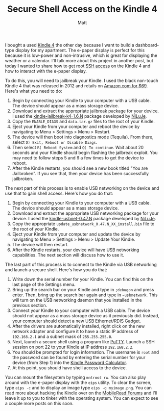 ﻿---
title: 'Secure Shell Access on the Kindle 4'
author: Matt
layout: post
permalink: /2013/04/secure-shell-access-on-the-kindle-4/
categories:
  - Projects
tags:
  - webscript
  - heroku
  - lua
  - kindle
  - hack
  - cloud
  - code
  - jailbreak
  - hardware
---

I bought a used [Kindle 4][1] the other day because I want to build a dashboard-type display for my apartment. The e-paper display is perfect for this because it is low-power and non-intrusive, which is great for displaying the weather or a calendar. I'll talk more about this project in another post, but today I wanted to share how to get root [SSH access][2] on the Kindle 4 and how to interact with the e-paper display.

 [1]: http://en.wikipedia.org/wiki/Amazon_Kindle
 [2]: http://en.wikipedia.org/wiki/Secure_Shell

To do this, you will need to jailbreak your Kindle. I used the black non-touch Kindle 4 that was released in 2012 and retails on [Amazon.com for $69][3]. Here's what you need to do:

 [3]: http://www.amazon.com/dp/B007HCCNJU

1. Begin by connecting your Kindle to your computer with a USB cable. The device should appear as a mass storage device.
2. Download and extract the appropriate jailbreak package for your device. I used the [kindle-jailbreak-k4-1.6.N][4] package developed by [NiLuJe][5].
3. Copy the `ENABLE_DIAGS` and `data.tar.gz` files to the root of your Kindle.
4. Eject your Kindle from your computer and reboot the device by navigating to Menu > Settings > Menu > Restart.
5. The device will then boot into diagnostics mode (Tequila). From there, select `D) Exit, Reboot or Disable Diags`.
6. Then select `R) Reboot System` and `Q) To continue`. Wait about 20 seconds and your Kindle should begin flashing the jailbreak exploit. You may need to follow steps 5 and 6 a few times to get the device to reboot.
7. After the Kindle restarts, you should see a new book titled "You are Jailbroken". If you see that, then your device has been successfully jailbroken.

 [4]: http://www.mobileread.com/forums/showthread.php?t=191158
 [5]: http://www.mobileread.com/forums/member.php?u=69624

The next part of this process is to enable USB networking on the device and use that to gain shell access. Here's how you do that:

1. Begin by connecting your Kindle to your computer with a USB cable. The device should appear as a mass storage device.
2. Download and extract the appropriate USB networking package for your device. I used the [kindle-usbnet-0.47.N][6] package developed by [NiLuJe][7].
3. Copy the appropriate `update_usbnetwork_0.47.N_XX_install.bin` file to the root of your Kindle.
4. Eject your Kindle from your computer and update the device by navigating to Menu > Settings > Menu > Update Your Kindle.
5. The device will then restart.
6. After the Kindle restarts, your device will have USB networking capabilities. The next section will discuss how to use it.

 [6]: http://www.mobileread.com/forums/showthread.php?t=88004
 [7]: http://www.mobileread.com/forums/member.php?u=69624

The last part of this process is to connect to the Kindle via USB networking and launch a secure shell. Here's how you do that:

1. Write down the serial number for your Kindle. You can find this on the last page of the Settings menu.
2. Bring up the search bar on your Kindle and type in `;debugon` and press enter. Then, bring up the search bar again and type in `~usbnetwork`. This will turn on the USB networking daemon that you installed in the previous section.
2. Connect your Kindle to your computer with a USB cable. The device should not appear as a mass storage device as it previously did. Instead, your computer should detect a new USB Ethernet/RDIS Gadget. 
3. After the drivers are automatically installed, right click on the new network adapter and configure it to have a static IP address of `192.168.2.1` and a subnet mask of `255.255.255.0`.
4. Next, launch a secure shell using a program like [PuTTY][8]. Launch a SSH session on port 22 to your Kindle at IP address `192.168.2.2`.
5. You should be prompted for login information. The username is `root` and the password can be found by entering the serial number for your device (from Step 1) into the [Kindle Password Calculator][9].
6. At this point, you should have shell access to the device.

 [8]: http://www.chiark.greenend.org.uk/~sgtatham/putty/
 [9]: http://members.ping.de/~sven/kindle.html

You can mount the filesystem by typing `mntroot rw`. You can also play around with the e-paper display with the `eips` utility. To clear the screen, type `eips -c` and to display an image type `eips -g myimage.png`. You can read more about hacking the Kindle over on the [MobileRead Forums][10] and I'll leave it up to you to tinker with the operating system. You can expect to see a couple more posts on this soon.

 [10]: http://www.mobileread.com/forums/showthread.php?t=88004
